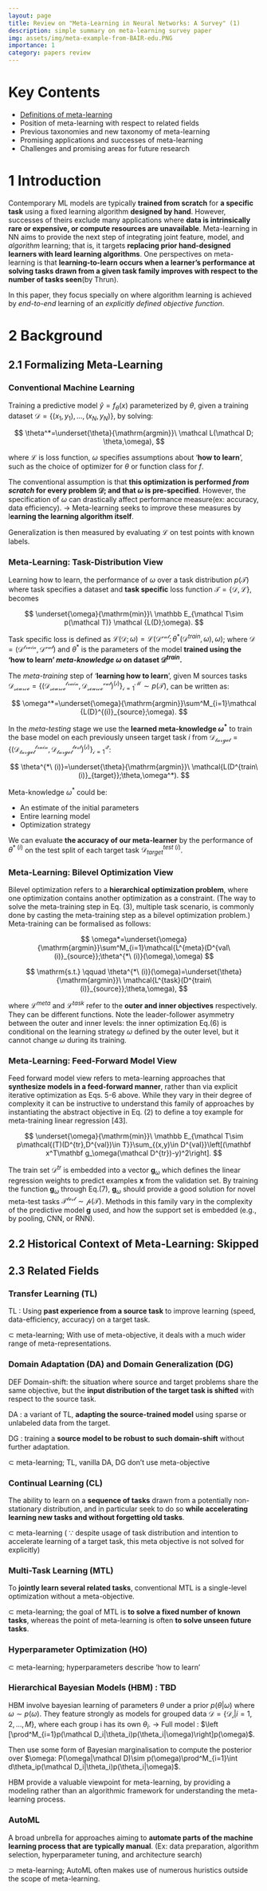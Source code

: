 ```yaml
---
layout: page
title: Review on "Meta-Learning in Neural Networks: A Survey" (1)
description: simple summary on meta-learning survey paper
img: assets/img/meta-example-from-BAIR-edu.PNG
importance: 1
category: papers review
---
```


# Key Contents
- [Definitions of meta-learning](#2-1-formalizing-meta-learning)
- Position of meta-learning with respect to related fields
- Previous taxonomies and new taxonomy of meta-learning
- Promising applications and successes of meta-learning
- Challenges and promising areas for future research
    
# 1 Introduction
Contemporary ML models are typically **trained from scratch** for **a specific task** using a fixed learning algorithm **designed by hand**. However, successes of theirs exclude many applications where **data is intrinsically rare or expensive, or compute resources are unavailable**. Meta-learning in NN aims to provide the next step of integrating joint feature, model, and *algorithm* learning; that is, it targets **replacing prior hand-designed learners with leard learning algorithms**. One perspectives on meta-learning is that **learning-to-learn occurs when a learner’s performance at solving tasks drawn from a given task family improves with respect to the number of tasks seen**(by Thrun).

In this paper, they focus specially on where algorithm learning is achieved by *end-to-end* learning of an *explicitly defined objective function*.

# 2 Background
## 2.1 Formalizing Meta-Learning
### Conventional Machine Learning

Training a predictive model $\hat{y}=f_\theta(x)$ parameterized by $\theta$, given a training dataset $\mathcal{D}=\{(x_1,y_1),...,(x_N,y_N)\}$, by solving:

$$
\theta^*=\underset{\theta}{\mathrm{argmin}}\ \mathcal L(\mathcal D; \theta,\omega),
$$

where $\mathcal L$ is loss function, $\omega$ specifies assumptions about ‘**how to learn**’, such as the choice of optimizer for $\theta$ or function class for $f$.

The conventional assumption is that **this optimization is performed *from scratch* for every problem $\mathcal D$; and that $\omega$ is pre-specified**. However, the specification of $\omega$ can drastically affect performance measure(ex: accuracy, data efficiency). → Meta-learning seeks to improve these measures by l**earning the learning algorithm itself**.

Generalization is then measured by evaluating $\mathcal L$ on test points with known labels.

### **Meta-Learning: Task-Distribution View**

Learning how to learn, the performance of $\omega$ over a task distribution $p(\mathcal T)$ where task specifies a dataset and **task specific** loss function $\mathcal{T=\{D,L\}}$, becomes

$$
\underset{\omega}{\mathrm{min}}\ \mathbb E_{\mathcal T\sim p(\mathcal T)} \mathcal {L(D};\omega).
$$

Task specific loss is defined as $\mathcal{L(D};\omega)=\mathcal{L(D^{val}};\theta^*(\mathcal D^{train},\omega), \omega)$; where $\mathcal{D=(D^{train},D^{val})}$ and $\theta^*$ is the parameters of the model **trained using the ‘how to learn’ *meta-knowledge* $\omega$ on dataset $\mathcal D^{train}$.**

The *meta-training* step of ‘**learning how to learn**’, given M sources tasks $\mathcal{ D_{source}=\{(D^{train}_{source}, D^{val}_{source})^{(i)}\}^M_{i=1}} \sim p(\mathcal T)$, can be written as:

$$
\omega^*=\underset{\omega}{\mathrm{argmin}}\sum^M_{i=1}\mathcal {L(D}^{(i)}_{source};\omega).
$$

In the *meta-testing* stage we use the **learned meta-knowledge $\omega^*$** to train the base model on each previously unseen target task $i$ from $\mathcal {D_{target}=\{(D^{train}_{target}, D^{test}_{target})^{(i)}\}^Q_{i=1}}$:

$$
\theta^{*\ (i)}=\underset{\theta}{\mathrm{argmin}}\ \mathcal{L(D^{train\ (i)}_{target}};\theta,\omega^*).
$$

Meta-knowledge $\omega^*$ could be:

- An estimate of the initial parameters
- Entire learning model
- Optimization strategy

We can evaluate **the accuracy of our meta-learner** by the performance of $\theta^{*\ (i)}$ on the test split of each target task $\mathcal D^{test\ (i)}_{target}$.

### Meta-Learning: Bilevel Optimization View

Bilevel optimization refers to a **hierarchical optimization problem**, where one optimization contains another optimization as a constraint. (The way to solve the meta-training step in Eq. (3), multiple task scenario, is commonly done by casting the meta-training step as a bilevel optimization problem.) Meta-training can be formalised as follows:

$$
\omega*=\underset{\omega}{\mathrm{argmin}}\sum^M_{i=1}\mathcal{L^{meta}(D^{val\ (i)}_{source}};\theta^{*\ (i)}(\omega),\omega)
$$

$$
\mathrm{s.t.} \qquad \theta^{*\ (i)}(\omega)=\underset{\theta}{\mathrm{argmin}}\ \mathcal{L^{task}(D^{train\ (i)}_{source}};\theta,\omega),
$$

where $\mathcal L^{meta}$ and $\mathcal L^{task}$ refer to the **outer and inner objectives** respectively. They can be different functions. Note the leader-follower asymmetry between the outer and inner levels: the inner optimization Eq.(6) is conditional on the learning strategy $\omega$ defined by the outer level, but it cannot change $\omega$ during its training.

### Meta-Learning: Feed-Forward Model View

Feed forward model view refers to meta-learning approaches that **synthesize models in a feed-forward manner**, rather than via explicit iterative optimization as Eqs. 5-6 above. While they vary in their degree of complexity it can be instructive to understand this family of approaches by instantiating the abstract objective in Eq. (2) to define a toy example for meta-training linear regression [43].

$$
\underset{\omega}{\mathrm{min}}\ \mathbb E_{\mathcal T\sim p\mathcal{(T)(D^{tr},D^{val})\in T}}\sum_{(x,y)\in D^{val}}\left[(\mathbf x^T\mathbf g_\omega(\mathcal D^{tr})-y)^2\right].
$$

The train set $\mathcal D^{tr}$ is embedded into a vector $\mathbf g_\omega$ which defines the linear regression weights to predict examples $\mathbf x$ from the validation set. By training the function $\mathbf g_\omega$ through Eq.(7), $\mathbf g_\omega$ should provide a good solution for novel meta-test tasks $\mathcal{T^{test} \sim p(T)}$. Methods in this family vary in the complexity of the predictive model $\mathbf g$ used, and how the support set is embedded (e.g., by pooling, CNN, or RNN).

## 2.2 Historical Context of Meta-Learning: Skipped

## 2.3 Related Fields
### Transfer Learning (TL)

TL : Using **past experience from a source task** to improve learning (speed, data-efficiency, accuracy) on a target task.

$\subset$ meta-learning; With use of meta-objective, it deals with a much wider range of meta-representations.

### Domain Adaptation (DA) and Domain Generalization (DG)

DEF Domain-shift: the situation where source and target problems share the same objective, but the **input distribution of the target task is shifted** with respect to the source task.

DA : a variant of TL, **adapting the source-trained model** using sparse or unlabeled data from the target.

DG : training a **source model to be robust to such domain-shift** without further adaptation.

$\subset$ meta-learning; TL, vanilla DA, DG don’t use meta-objective

### Continual Learning (CL)

The ability to learn on a **sequence of tasks** drawn from a potentially non-stationary distribution, and in particular seek to do so **while accelerating learning new tasks and without forgetting old tasks**.

$\subset$ meta-learning ( $\because$ despite usage of task distribution and intention to accelerate learning of a target task, this meta objective is not solved for explicitly)

### Multi-Task Learning (MTL)

To **jointly learn several related tasks**, conventional MTL is a single-level optimization without a meta-objective.

$\subset$ meta-learning; the goal of MTL is **to solve a fixed number of known tasks**, whereas the point of meta-learning is often **to solve unseen future tasks**.

### Hyperparameter Optimization (HO)

$\subset$ meta-learning; hyperparameters describe ‘how to learn’

### Hierarchical Bayesian Models (HBM) : TBD

HBM involve bayesian learning of parameters $\theta$ under a prior $p(\theta|\omega)$ where $\omega \sim p(\omega)$. They feature strongly as models for grouped data $\mathcal{D=\{D_i}|i=1,2,...,M\}$, where each group i has its own $\theta_i$. → Full model : $\left [\prod^M_{i=1}p(\mathcal D_i|\theta_i)p(\theta_i|\omega)\right]p(\omega)$.

Then use some form of Bayesian marginalisation to compute the posterior over $\omega: P(\omega|\mathcal D)\sim p(\omega)\prod^M_{i=1}\int d\theta_ip(\mathcal D_i|\theta_i)p(\theta_i|\omega)$.

HBM provide a valuable viewpoint for meta-learning, by providing a modeling rather than an algorithmic framework for understanding the meta-learning process.

### AutoML

A broad unbrella for approaches aiming to **automate parts of the machine learning process that are typically manual**. (Ex: data preparation, algorithm selection, hyperparameter tuning, and architecture search)

$\supset$ meta-learning; AutoML often makes use of numerous huristics outside the scope of meta-learning.
